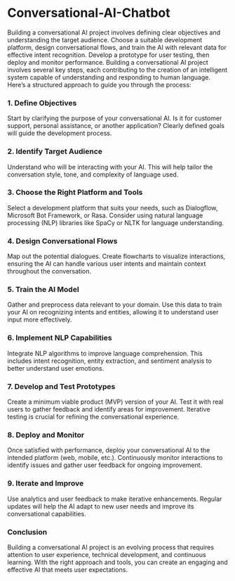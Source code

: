 # Conversational-AI-Chatbot
Building a conversational AI project involves defining clear objectives and understanding the target audience. Choose a suitable development platform, design conversational flows, and train the AI with relevant data for effective intent recognition. Develop a prototype for user testing, then deploy and monitor performance.
Building a conversational AI project involves several key steps, each contributing to the creation of an intelligent system capable of understanding and responding to human language. Here’s a structured approach to guide you through the process:

### 1. Define Objectives
Start by clarifying the purpose of your conversational AI. Is it for customer support, personal assistance, or another application? Clearly defined goals will guide the development process.

### 2. Identify Target Audience
Understand who will be interacting with your AI. This will help tailor the conversation style, tone, and complexity of language used.

### 3. Choose the Right Platform and Tools
Select a development platform that suits your needs, such as Dialogflow, Microsoft Bot Framework, or Rasa. Consider using natural language processing (NLP) libraries like SpaCy or NLTK for language understanding.

### 4. Design Conversational Flows
Map out the potential dialogues. Create flowcharts to visualize interactions, ensuring the AI can handle various user intents and maintain context throughout the conversation.

### 5. Train the AI Model
Gather and preprocess data relevant to your domain. Use this data to train your AI on recognizing intents and entities, allowing it to understand user input more effectively.

### 6. Implement NLP Capabilities
Integrate NLP algorithms to improve language comprehension. This includes intent recognition, entity extraction, and sentiment analysis to better understand user emotions.

### 7. Develop and Test Prototypes
Create a minimum viable product (MVP) version of your AI. Test it with real users to gather feedback and identify areas for improvement. Iterative testing is crucial for refining the conversational experience.

### 8. Deploy and Monitor
Once satisfied with performance, deploy your conversational AI to the intended platform (web, mobile, etc.). Continuously monitor interactions to identify issues and gather user feedback for ongoing improvement.

### 9. Iterate and Improve
Use analytics and user feedback to make iterative enhancements. Regular updates will help the AI adapt to new user needs and improve its conversational capabilities.

### Conclusion
Building a conversational AI project is an evolving process that requires attention to user experience, technical development, and continuous learning. With the right approach and tools, you can create an engaging and effective AI that meets user expectations.
